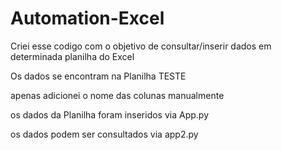 # Automation-Excel
Criei esse codigo com o objetivo de consultar/inserir dados em determinada planilha do Excel

Os dados se encontram na Planilha TESTE

apenas adicionei o nome das colunas manualmente

os dados da Planilha foram inseridos via App.py

os dados podem ser consultados via app2.py

